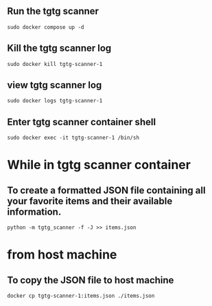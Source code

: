 ## Run the tgtg scanner
    sudo docker compose up -d

## Kill the tgtg scanner log
    sudo docker kill tgtg-scanner-1

## view tgtg scanner log
    sudo docker logs tgtg-scanner-1

## Enter tgtg scanner container shell
    sudo docker exec -it tgtg-scanner-1 /bin/sh

# While in tgtg scanner container

## To create a formatted JSON file containing all your favorite items and their available information.
    python -m tgtg_scanner -f -J >> items.json

# from host machine
## To copy the JSON file to host machine
    docker cp tgtg-scanner-1:items.json ./items.json

